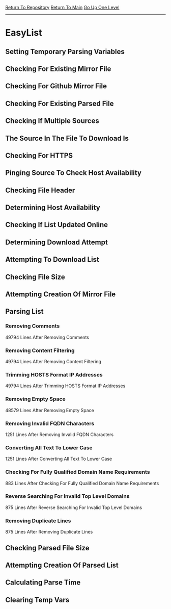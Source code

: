 [Return To Repository](https://github.com/deathbybandaid/piholeparser/)
[Return To Main](https://github.com/deathbybandaid/piholeparser/blob/master/RecentRunLogs/Mainlog.md)
[Go Up One Level](https://github.com/deathbybandaid/piholeparser/blob/master/RecentRunLogs/TopLevelScripts/30-Processing-External-Blacklists.md)
____________________________________
# EasyList
## Setting Temporary Parsing Variables
## Checking For Existing Mirror File
## Checking For Github Mirror File
## Checking For Existing Parsed File
## Checking If Multiple Sources
## The Source In The File To Download Is
## Checking For HTTPS
## Pinging Source To Check Host Availability
## Checking File Header
## Determining Host Availability
## Checking If List Updated Online
## Determining Download Attempt
## Attempting To Download List
## Checking File Size
## Attempting Creation Of Mirror File
## Parsing List
### Removing Comments
49794 Lines After Removing Comments
### Removing Content Filtering
49794 Lines After Removing Content Filtering
### Trimming HOSTS Format IP Addresses
49794 Lines After Trimming HOSTS Format IP Addresses
### Removing Empty Space
48579 Lines After Removing Empty Space
### Removing Invalid FQDN Characters
1251 Lines After Removing Invalid FQDN Characters
### Converting All Text To Lower Case
1251 Lines After Converting All Text To Lower Case
### Checking For Fully Qualified Domain Name Requirements
883 Lines After Checking For Fully Qualified Domain Name Requirements
### Reverse Searching For Invalid Top Level Domains
875 Lines After Reverse Searching For Invalid Top Level Domains
### Removing Duplicate Lines
875 Lines After Removing Duplicate Lines
## Checking Parsed File Size
## Attempting Creation Of Parsed List
## Calculating Parse Time
## Clearing Temp Vars
